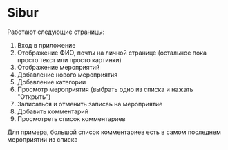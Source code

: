# Sibur
Работают следующие страницы:  
1. Вход в приложение
2. Отображение ФИО, почты на личной странице (остальное пока просто текст или просто картинки)
3. Отображение мероприятий
4. Добавление нового мероприятия
5. Добавление категории
6. Просмотр мероприятия (выбрать одно из списка и нажать "Открыть")
7. Записаться и отменить записаь на мероприятие
8. Добавить комментарий
9. Просмотреть список комментариев

Для примера, большой список комментариев есть в самом последнем мероприятии из списка
